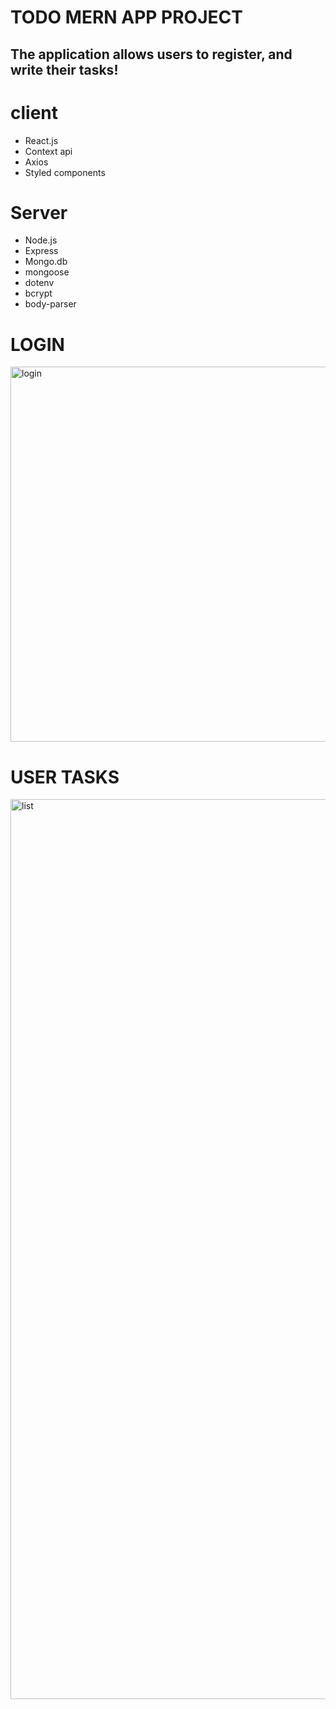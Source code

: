# TODO MERN APP PROJECT

## The application allows users to register, and write their tasks!

# client
- React.js
- Context api
- Axios
- Styled components

# Server
- Node.js
- Express
- Mongo.db
- mongoose
- dotenv
- bcrypt
- body-parser

# LOGIN
<img width="600" alt="login" src="https://user-images.githubusercontent.com/106982773/205182020-7bd99d21-decc-438e-a9b5-783310bacb69.png">

# USER TASKS
<img width="1440" alt="list" src="https://user-images.githubusercontent.com/106982773/205182189-9ebbffc3-45e3-4076-a139-d09e262c0d7f.png">
